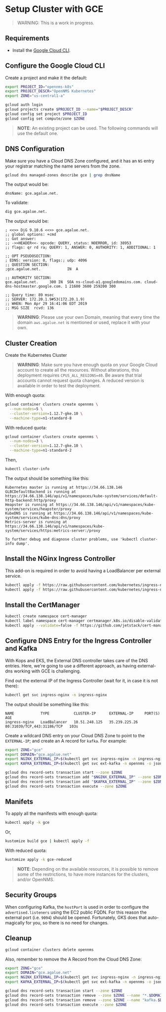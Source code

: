 # Setup Cluster with GCE

> WARNING: This is a work in progress.

## Requirements

* Install the [Google Cloud CLI](https://cloud.google.com/sdk/).

## Configure the Google Cloud CLI

Create a project and make it the default:

```bash
export PROJECT_ID="opennms-k8s"
export PROJECT_DESCR="OpenNMS Kubernetes"
export ZONE="us-central1-a"

gcloud auth login
gcloud projects create $PROJECT_ID --name="$PROJECT_DESCR"
gcloud config set project $PROJECT_ID
gcloud config set compute/zone $ZONE
```

> **NOTE**: An existing project can be used. The following commands will use the default one.

## DNS Configuration

Make sure you have a Cloud DNS Zone configured, and it has an `NS` entry your registrar matching the name servers from the zone.

```bash
gcloud dns managed-zones describe gce | grep dnsName
```

The output would be:

```text
dnsName: gce.agalue.net.
```

To validate:

```bash
dig gce.agalue.net.
```

The output would be:

```
; <<>> DiG 9.10.6 <<>> gce.agalue.net.
;; global options: +cmd
;; Got answer:
;; ->>HEADER<<- opcode: QUERY, status: NOERROR, id: 38953
;; flags: qr rd ra; QUERY: 1, ANSWER: 0, AUTHORITY: 1, ADDITIONAL: 1

;; OPT PSEUDOSECTION:
; EDNS: version: 0, flags:; udp: 4096
;; QUESTION SECTION:
;gce.agalue.net.			IN	A

;; AUTHORITY SECTION:
gce.agalue.net.		300	IN	SOA	ns-cloud-a1.googledomains.com. cloud-dns-hostmaster.google.com. 1 21600 3600 259200 300

;; Query time: 89 msec
;; SERVER: 172.20.1.9#53(172.20.1.9)
;; WHEN: Mon Apr 29 16:41:06 EDT 2019
;; MSG SIZE  rcvd: 136
```

> **WARNING**: Please use your own Domain, meaning that every time the domain `aws.agalue.net` is mentioned or used, replace it with your own.

## Cluster Creation

Create the Kubernetes Cluster

> **WARNING**: Make sure you have enough quota on your Google Cloud account to create all the resources. Without alterations, this deployment requires `CPUS_ALL_REGIONS=40`. Be aware that trial accounts cannot request quota changes. A reduced version is available in order to test the deployment.

With enough quota:

```bash
gcloud container clusters create opennms \
  --num-nodes=5 \
  --cluster-version=1.12.7-gke.10 \
  --machine-type=n1-standard-8
```

With reduced quota:

```bash
gcloud container clusters create opennms \
  --num-nodes=3 \
  --cluster-version=1.12.7-gke.10 \
  --machine-type=n1-standard-2
```

Then,

```bash
kubectl cluster-info
```

The output should be something like this:

```text
Kubernetes master is running at https://34.66.138.146
GLBCDefaultBackend is running at https://34.66.138.146/api/v1/namespaces/kube-system/services/default-http-backend:http/proxy
Heapster is running at https://34.66.138.146/api/v1/namespaces/kube-system/services/heapster/proxy
KubeDNS is running at https://34.66.138.146/api/v1/namespaces/kube-system/services/kube-dns:dns/proxy
Metrics-server is running at https://34.66.138.146/api/v1/namespaces/kube-system/services/https:metrics-server:/proxy

To further debug and diagnose cluster problems, use 'kubectl cluster-info dump'.
```

## Install the NGinx Ingress Controller

This add-on is required in order to avoid having a LoadBalancer per external service.

```bash
kubectl apply -f https://raw.githubusercontent.com/kubernetes/ingress-nginx/master/deploy/mandatory.yaml
kubectl apply -f https://raw.githubusercontent.com/kubernetes/ingress-nginx/master/deploy/provider/cloud-generic.yaml
```

## Install the CertManager

```bash
kubectl create namespace cert-manager
kubectl label namespace cert-manager certmanager.k8s.io/disable-validation=true
kubectl apply --validate=false -f https://github.com/jetstack/cert-manager/releases/download/v0.8.0/cert-manager.yaml
```

## Configure DNS Entry for the Ingress Controller and Kafka

With Kops and EKS, the External DNS controller takes care of the DNS entries. Here, we're going to use a different approach, as having external-dns working with GCE is challenging.

Find out the external IP of the Ingress Controller (wait for it, in case it is not there):

```bash
kubectl get svc ingress-nginx -n ingress-nginx
```

The output should be something like this:

```text
NAME            TYPE           CLUSTER-IP      EXTERNAL-IP     PORT(S)                      AGE
ingress-nginx   LoadBalancer   10.51.248.125   35.239.225.26   80:31039/TCP,443:31186/TCP   103s
```

Create a wildcard DNS entry on your Cloud DNS Zone to point to the `EXTERNAL-IP`; and create an A record for `kafka`. For example:

```bash
export ZONE="gce"
export DOMAIN="gce.agalue.net"
export NGINX_EXTERNAL_IP=$(kubectl get svc ingress-nginx -n ingress-nginx -o json | jq -r '.status.loadBalancer.ingress[0].ip')
export KAFKA_EXTERNAL_IP=$(kubectl get svc ext-kafka -n opennms -o json | jq -r '.status.loadBalancer.ingress[0].ip')

gcloud dns record-sets transaction start --zone $ZONE
gcloud dns record-sets transaction add "$NGINX_EXTERNAL_IP" --zone $ZONE --name "*.$DOMAIN." --ttl 300 --type A
gcloud dns record-sets transaction add "$KAFKA_EXTERNAL_IP" --zone $ZONE --name "kafka.$DOMAIN." --ttl 300 --type A
gcloud dns record-sets transaction execute --zone $ZONE
```

## Manifets

To apply all the manifests with enough quota:

```bash
kubectl apply -k gce
```

Or,

```bash
kustomize build gce | kubectl apply -f
```

With reduced quota:

```bash
kustomize apply -k gce-reduced
```

> **NOTE**: Depending on the available resources, it is possible to remove some of the restrictions, to have more instances for the clusters, and/or OpenNMS.

## Security Groups

When configuring Kafka, the `hostPort` is used in order to configure the `advertised.listeners` using the EC2 public FQDN. For this reason the external port (i.e. `9094`) should be opened. Fortunately, GKS does that auto-magically for you, so there is no need for changes.

## Cleanup

```bash
gcloud container clusters delete opennms
```

Also, remember to remove the A Record from the Cloud DNS Zone:

```bash
export ZONE="gce"
export DOMAIN="gce.agalue.net"
export NGINX_EXTERNAL_IP=$(kubectl get svc ingress-nginx -n ingress-nginx -o json | jq -r '.status.loadBalancer.ingress[0].ip')
export KAFKA_EXTERNAL_IP=$(kubectl get svc ext-kafka -n opennms -o json | jq -r '.status.loadBalancer.ingress[0].ip')

gcloud dns record-sets transaction start --zone $ZONE
gcloud dns record-sets transaction remove --zone $ZONE --name "*.$DOMAIN" --ttl 300 --type A "$NGINX_EXTERNAL_IP"
gcloud dns record-sets transaction remove --zone $ZONE --name "kafka.$DOMAIN" --ttl 300 --type A "$KAFKA_EXTERNAL_IP"
gcloud dns record-sets transaction execute --zone $ZONE
```
